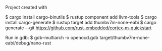 Project created with

$ cargo install cargo-binutils
$ rustup component add llvm-tools
$ cargo install cargo-generate
$ rustup target add thumbv7m-none-eabi
$ cargo generate --git https://github.com/rust-embedded/cortex-m-quickstart


Run in gdb:
$ gdb-multiarch -x openocd.gdb target/thumbv7m-none-eabi/debug/nano-rust
